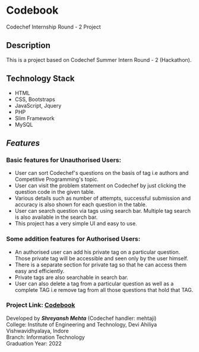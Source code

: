 # Codebook
Codechef Internship Round - 2 Project

## Description
This is a project based on Codechef Summer Intern Round - 2 (Hackathon).

## Technology Stack
* HTML 
* CSS, Bootstraps
* JavaScript, Jquery
* PHP 
* Slim Framework
* MySQL

## ***Features***
### Basic features for Unauthorised Users:
* User can sort Codechef's questions on the basis of tag i.e authors and Competitive Programming's topic.
* User can visit the problem statement on Codechef by just clicking the question code in the given table.
* Various details such as number of attempts, successful submission and accuracy is also shown for each question in the table.
* User can search question via tags using search bar. Multiple tag search is also available in the search bar.
* This project has a very simple UI and easy to use.
### Some addition features for Authorised Users:
* An authorised user can add his private tag on a particular question. Those private tag will be accessible and seen only by the user himself.
* There is a separate section for private tag so that he can access them easy and efficiently.
* Private tags are also searchable in search bar.
* User can also delete a tag from a particular question as well as a complete TAG i.e remove tag from all those questions that hold that TAG.

### Project Link: [Codebook](http://codebook1106.000webhostapp.com)
Developed by ***Shreyansh Mehta*** (Codechef handler: mehtaji)      
College: Institute of Engineering and Technology, Devi Ahiliya Vishwavidhyalaya, Indore    
Branch: Information Technology    
Graduation Year: 2022

